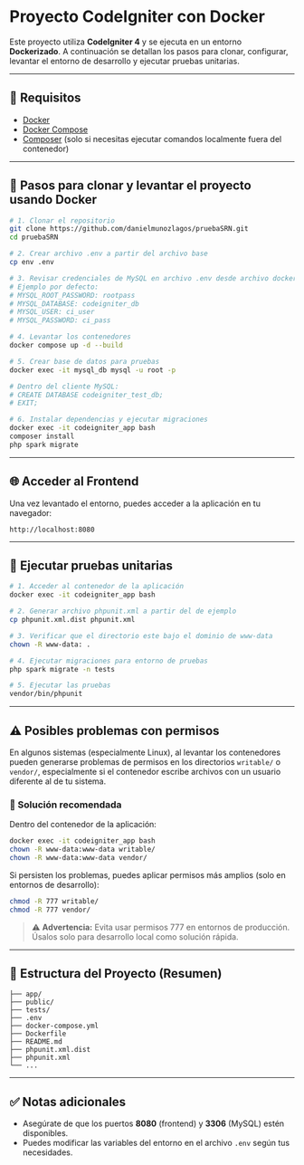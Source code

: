 # Proyecto CodeIgniter con Docker

Este proyecto utiliza **CodeIgniter 4** y se ejecuta en un entorno **Dockerizado**. A continuación se detallan los pasos para clonar, configurar, levantar el entorno de desarrollo y ejecutar pruebas unitarias.

---

## 🚀 Requisitos

- [Docker](https://www.docker.com/)
- [Docker Compose](https://docs.docker.com/compose/)
- [Composer](https://getcomposer.org/) (solo si necesitas ejecutar comandos localmente fuera del contenedor)

---

## 🔧 Pasos para clonar y levantar el proyecto usando Docker

```bash
# 1. Clonar el repositorio
git clone https://github.com/danielmunozlagos/pruebaSRN.git
cd pruebaSRN

# 2. Crear archivo .env a partir del archivo base
cp env .env

# 3. Revisar credenciales de MySQL en archivo .env desde archivo docker-compose.yml
# Ejemplo por defecto:
# MYSQL_ROOT_PASSWORD: rootpass
# MYSQL_DATABASE: codeigniter_db
# MYSQL_USER: ci_user
# MYSQL_PASSWORD: ci_pass

# 4. Levantar los contenedores
docker compose up -d --build

# 5. Crear base de datos para pruebas
docker exec -it mysql_db mysql -u root -p

# Dentro del cliente MySQL:
# CREATE DATABASE codeigniter_test_db;
# EXIT;

# 6. Instalar dependencias y ejecutar migraciones
docker exec -it codeigniter_app bash
composer install
php spark migrate
```

---

## 🌐 Acceder al Frontend

Una vez levantado el entorno, puedes acceder a la aplicación en tu navegador:

```
http://localhost:8080
```

---

## 🧪 Ejecutar pruebas unitarias

```bash
# 1. Acceder al contenedor de la aplicación
docker exec -it codeigniter_app bash

# 2. Generar archivo phpunit.xml a partir del de ejemplo
cp phpunit.xml.dist phpunit.xml

# 3. Verificar que el directorio este bajo el dominio de www-data
chown -R www-data: .

# 4. Ejecutar migraciones para entorno de pruebas
php spark migrate -n tests

# 5. Ejecutar las pruebas
vendor/bin/phpunit
```

---

## ⚠️ Posibles problemas con permisos

En algunos sistemas (especialmente Linux), al levantar los contenedores pueden generarse problemas de permisos en los directorios `writable/` o `vendor/`, especialmente si el contenedor escribe archivos con un usuario diferente al de tu sistema.

### 🔧 Solución recomendada

Dentro del contenedor de la aplicación:

```bash
docker exec -it codeigniter_app bash
chown -R www-data:www-data writable/
chown -R www-data:www-data vendor/
```

Si persisten los problemas, puedes aplicar permisos más amplios (solo en entornos de desarrollo):

```bash
chmod -R 777 writable/
chmod -R 777 vendor/
```

> ⚠️ **Advertencia:** Evita usar permisos 777 en entornos de producción. Úsalos solo para desarrollo local como solución rápida.

---

## 📁 Estructura del Proyecto (Resumen)

```
├── app/
├── public/
├── tests/
├── .env
├── docker-compose.yml
├── Dockerfile
├── README.md
├── phpunit.xml.dist
├── phpunit.xml
└── ...
```

---

## ✅ Notas adicionales

- Asegúrate de que los puertos **8080** (frontend) y **3306** (MySQL) estén disponibles.
- Puedes modificar las variables del entorno en el archivo `.env` según tus necesidades.
